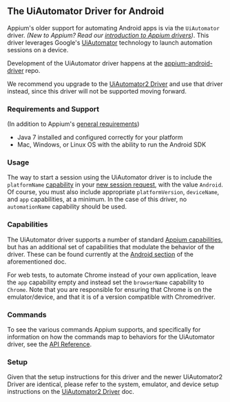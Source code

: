 ## The UiAutomator Driver for Android

Appium's older support for automating Android apps is via the `UiAutomator`
driver.  _(New to Appium? Read our [introduction to Appium drivers](#TODO))_.
This driver leverages Google's
[UiAutomator](https://developer.android.com/training/testing/ui-automator.html)
technology to launch automation sessions on a device.

Development of the UiAutomator driver happens at the
[appium-android-driver](https://github.com/appium/appium-android-driver)
repo.

We recommend you upgrade to the [UiAutomator2 Driver](android-uiautomator2.md)
and use that driver instead, since this driver will not be supported moving
forward.

### Requirements and Support

(In addition to Appium's [general requirements](#TODO))

* Java 7 installed and configured correctly for your platform
* Mac, Windows, or Linux OS with the ability to run the Android SDK

### Usage

The way to start a session using the UiAutomator driver is to include the
`platformName` [capability](#TODO) in your [new session request](#TODO), with
the value `Android`. Of course, you must also include appropriate
`platformVersion`, `deviceName`, and `app` capabilities, at a minimum. In the
case of this driver, no `automationName` capability should be used.

### Capabilities

The UiAutomator driver supports a number of standard [Appium
capabilities](/docs/en/writing-running-appium/caps.md), but has an additional
set of capabilities that modulate the behavior of the driver. These can be
found currently at the [Android
section](/docs/en/writing-running-appium/caps.md#android-only) of the
aforementioned doc.

For web tests, to automate Chrome instead of your own application, leave the
`app` capability empty and instead set the `browserName` capability to
`Chrome`. Note that you are responsible for ensuring that Chrome is on the
emulator/device, and that it is of a version compatible with Chromedriver.


### Commands

To see the various commands Appium supports, and specifically for information
on how the commands map to behaviors for the UiAutomator driver, see the [API
Reference](#TODO).


### Setup

Given that the setup instructions for this driver and the newer UiAutomator2
Driver are identical, please refer to the system, emulator, and device setup
instructions on the [UiAutomator2
Driver](/docs/en/drivers/android-uiautomator2.md) doc.
